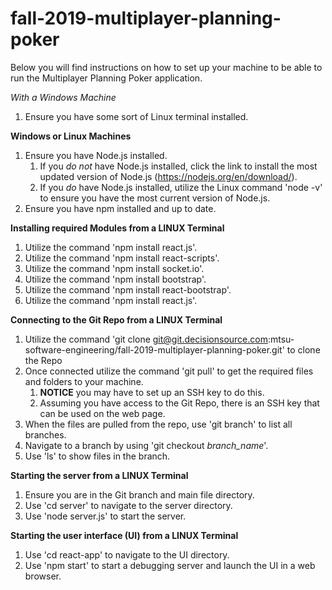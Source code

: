 # fall-2019-multiplayer-planning-poker

Below you will find instructions on how to set up your machine to be able to run the Multiplayer Planning Poker application.

*With a Windows Machine*
1. Ensure you have some sort of Linux terminal installed.

**Windows or Linux Machines**
1. Ensure you have Node.js installed.
   1. If you *do not* have Node.js installed, click the link to install the most updated version of Node.js (https://nodejs.org/en/download/).
   2. If you *do* have Node.js installed, utilize the Linux command 'node -v' to ensure you have the most current version of Node.js.
2. Ensure you have npm installed and up to date.

**Installing required Modules from a LINUX Terminal**
1. Utilize the command 'npm install react.js'.
2. Utilize the command 'npm install react-scripts'.
3. Utilize the command 'npm install socket.io'.
4. Utilize the command 'npm install bootstrap'.
5. Utilize the command 'npm install react-bootstrap'.
6. Utilize the command 'npm install react.js'.

**Connecting to the Git Repo from a LINUX Terminal**
1. Utilize the command 'git clone git@git.decisionsource.com:mtsu-software-engineering/fall-2019-multiplayer-planning-poker.git' to clone the Repo
2. Once connected utilize the command 'git pull' to get the required files and folders to your machine.
   1. **NOTICE** you may have to set up an SSH key to do this.
   2. Assuming you have access to the Git Repo, there is an SSH key that can be used on the web page.
3. When the files are pulled from the repo, use 'git branch' to list all branches.
4. Navigate to a branch by using 'git checkout *branch_name*'.
5. Use 'ls' to show files in the branch.

**Starting the server from a LINUX Terminal**
1. Ensure you are in the Git branch and main file directory.
2. Use 'cd server' to navigate to the server directory.
3. Use 'node server.js' to start the server.

**Starting the user interface (UI) from a LINUX Terminal**
1. Use 'cd react-app' to navigate to the UI directory.
2. Use 'npm start' to start a debugging server and launch the UI in a web browser.